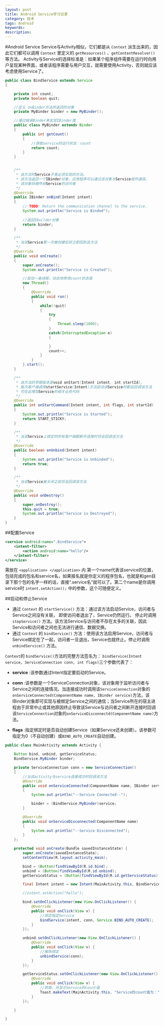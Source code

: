 ```yaml
---
layout: post
title: Android Service学习记录
category: 技术
tags: Android
keywords: 
description: 
---
```


#Android Service
Service与Activity相似，它们都是从 `Context` 派生出来的，因此它们都可以调用 `Context` 里定义的 `getResources()` 、`getContentResolver()` 等方法。
Activity与Service的选择标准是：如果某个程序组件需要在运行时向用户呈现某种界面，或者该程序需要与用户交互，就需要使用Activity，否则就应该考虑使用Service了。

``` java
public class BindService extends Service
{

    private int count;
    private boolean quit;

	//定义 onBinder方法所返回的对象
    private MyBinder binder = new MyBinder();

    //通过继承Binder来实现IBinder类
    public class MyBinder extends Binder
    {
        public int getCount()
        {
            //获取service的运行状态：count
            return count;
        }
    }


    /**
     * 该方法时Service子类必须实现的方法。
     * 该方法返回一个IBinder对象，应用程序可以通过该对象与Service组件通信。
     * 该对象将被传给Service的访问者
     */
    @Override
    public IBinder onBind(Intent intent)
    {
        // TODO: Return the communication channel to the service.
        System.out.println("Service is Binded");
        
        //返回IBuilder对象
        return binder;
    }

    /**
     * 当该Service第一次被创建后将立即回到该方法
     */
    @Override
    public void onCreate()
    {
        super.onCreate();
        System.out.println("Service is Created");

        //启动一条线程，动态地修改count状态值
        new Thread()
        {
            @Override
            public void run()
            {
                while(!quit)
                {
                    try
                    {
                        Thread.sleep(1000);
                    }
                    catch(InterruptedException e)
                    {

                    }
                    count++;
                }
            }
        }.start();
    }

    /**
     * 该方法的早期版本是void onStart(Intent intent, int startId),
     * 每次客户端调用startService(Intent)方法启动该Service时都会回调该方法
     * 可在此增加Service的相关业务代码
     */
    @Override
    public int onStartCommand(Intent intent, int flags, int startId)
    {
        System.out.println("Service is Started");
        return START_STICKY;
    }

    /**
     * 当该Service上绑定的所有客户端都断开连接时将会回调该方法
     */
    @Override
    public boolean onUnbind(Intent intent)
    {
        System.out.println("Service is Unbinded");
        return true;
    }

    /**
     * 当该Service被关闭之前将会回调该方法
     */
    @Override
    public void onDestroy()
    {
        super.onDestroy();
        this.quit = true;
        System.out.println("Service is Destroyed");
    }
}

```
##配置Service

``` xml
<service android:name=".BindService">
	<intent-filter>
		<action android:name="hello"/>
    </intent-filter>
</service>
```
需放在 `<application> </application>` 内
第一个name代表该service的位置，包括完成的包名和service名，如果报名就是你定义的程序包名，也就是和gen目录下那个包的名字一样的话，直接“.service名”就可以了。第二个name是你调用service时 `intent.setAction();` 中的参数，这个可随便定义。

##启动和停止Service
- 通过 `Context` 的 `startService()` 方法：通过该方法启动Service，访问者与Service之间没有关联， 即使访问者退出了，Service仍然运行。 停止时调用 `stopService()` 方法。该方法Service与访问者不存在太多的关联，因此Service和访问者之间也无法进行通信、数据交换。
- 通过 `Context` 的 `bindService()` 方法：使用该方法启用Service，访问者与Service绑定在了一起，访问者一旦退出，Service也就终止。停止时调用 `unbindService()` 方法。

`Context`的 `bindService()`方法的完整方法签名为：
`bindService(Intent service, ServiceConnection conn, int flags)`三个参数代表了：  

- **service** :该参数通过Intent指定要启动的Service。

- **conn** :该参数是一个ServiceConnection对象，该对象用于监听访问者与Service之间的连接情况。当连接成功时调用该`ServiceConnection`对象的`onServiceConnected(ComponentName name, IBinder service)`方法，该IBinder对象即可实现与被绑定Service之间的通信；当Service所在的宿主进程由于异常中止或其他原因终止导致该Service与访问者之间断开连接时回调该`ServiceConnection`对象的`onServiceDisconnectd(ComponentName name)`方法。

- **flags** :指定绑定时是否自动创建Service（如果Service还未创建）。该参数可指定为0（不自动创建）或`BIND_AUTO_CREATE`自动创建。


``` java
public class MainActivity extends Activity {

    Button bind, unbind, getServiceStatus;
    BindService.MyBinder binder;

    private ServiceConnection conn = new ServiceConnection()
    {
        //当该activity与service连接成功时回调该方法
        @Override
        public void onServiceConnected(ComponentName name, IBinder service)
        {
            System.out.println("--Service Connected--");

            binder = (BindService.MyBinder)service;
        }

        @Override
        public void onServiceDisconnected(ComponentName name)
        {
            System.out.println("--Service Disconnected");
        }
    };

    protected void onCreate(Bundle savedInstanceState) {
        super.onCreate(savedInstanceState);
        setContentView(R.layout.activity_main);

        bind = (Button)findViewById(R.id.bind);
        unbind = (Button)findViewById(R.id.unbind);
        getServiceStatus = (Button)findViewById(R.id.getServiceStatus);

        final Intent intent = new Intent(MainActivity.this, BindService.class);

        //intent.setAction("hello");

        bind.setOnClickListener(new View.OnClickListener() {
            @Override
            public void onClick(View v) {
                //绑定指定Service
                bindService(intent, conn, Service.BIND_AUTO_CREATE);
            }
        });

        unbind.setOnClickListener(new View.OnClickListener() {
            @Override
            public void onClick(View v) {
                //解除绑定
                unbindService(conn);
            }
        });

        getServiceStatus.setOnClickListener(new View.OnClickListener() {
            @Override
            public void onClick(View v) {
                //获取、并显示Service的count值
                Toast.makeText(MainActivity.this, "Service的count值为：" + binder.getCount(), Toast.LENGTH_SHORT).show();
            }
        });

    }

}
```




